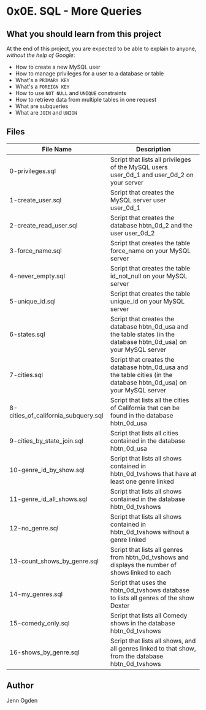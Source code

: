 # 0x0E. SQL - More Queries
## What you should learn from this project
At the end of this project, you are expected to be able to explain to anyone, *without the help of Google*:
* How to create a new MySQL user
* How to manage privileges for a user to a database or table
* What's a `PRIMARY KEY`
* What's a `FOREIGN KEY`
* How to use `NOT NULL` and `UNIQUE` constraints
* How to retrieve data from multiple tables in one request
* What are subqueries
* What are `JOIN` and `UNION`

## Files 
| File Name | Description |
| --------- | ----------- |
| 0-privileges.sql | Script that lists all privileges of the MySQL users user_0d_1 and user_0d_2 on your server |
| 1-create_user.sql | Script that creates the MySQL server user user_0d_1 |
| 2-create_read_user.sql | Script that creates the database hbtn_0d_2 and the user user_0d_2 |
| 3-force_name.sql | Script that creates the table force_name on your MySQL server |
| 4-never_empty.sql | Script that creates the table id_not_null on your MySQL server |
| 5-unique_id.sql | Script that creates the table unique_id on your MySQL server |
| 6-states.sql | Script that creates the database hbtn_0d_usa and the table states (in the database hbtn_0d_usa) on your MySQL server | 
| 7-cities.sql | Script that creates the database hbtn_0d_usa and the table cities (in the database hbtn_0d_usa) on your MySQL server |
| 8-cities_of_california_subquery.sql | Script that lists all the cities of California that can be found in the database hbtn_0d_usa |
| 9-cities_by_state_join.sql | Script that lists all cities contained in the database hbtn_0d_usa |
| 10-genre_id_by_show.sql | Script that lists all shows contained in hbtn_0d_tvshows that have at least one genre linked |
| 11-genre_id_all_shows.sql | Script that lists all shows contained in the database hbtn_0d_tvshows |
| 12-no_genre.sql | Script that lists all shows contained in hbtn_0d_tvshows without a genre linked |
| 13-count_shows_by_genre.sql | Script that lists all genres from hbtn_0d_tvshows and displays the number of shows linked to each |
| 14-my_genres.sql | Script that uses the hbtn_0d_tvshows database to lists all genres of the show Dexter |
| 15-comedy_only.sql | Script that lists all Comedy shows in the database hbtn_0d_tvshows |
| 16-shows_by_genre.sql | Script that lists all shows, and all genres linked to that show, from the database hbtn_0d_tvshows |

## Author
Jenn Ogden
